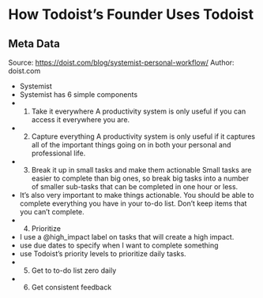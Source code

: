# How Todoist’s Founder Uses Todoist

## Meta Data

Source:  https://doist.com/blog/systemist-personal-workflow/ 
Author: doist.com

- Systemist
- Systemist has 6 simple components
- 1. Take it everywhere
  A productivity system is only useful if you can access it everywhere you are.
- 2. Capture everything
  A productivity system is only useful if it captures all of the important things going on in both your personal and professional life. 
- 3. Break it up in small tasks and make them actionable
  Small tasks are easier to complete than big ones, so break big tasks into a number of smaller sub-tasks that can be completed in one hour or less.
- It’s also very important to make things actionable. You should be able to complete everything you have in your to-do list. Don’t keep items that you can’t complete.
- 4. Prioritize
- I use a @high_impact label on tasks that will create a high impact. 
- use due dates to specify when I want to complete something
- use Todoist’s priority levels to prioritize daily tasks.
- 5. Get to to-do list zero daily
- 6. Get consistent feedback
